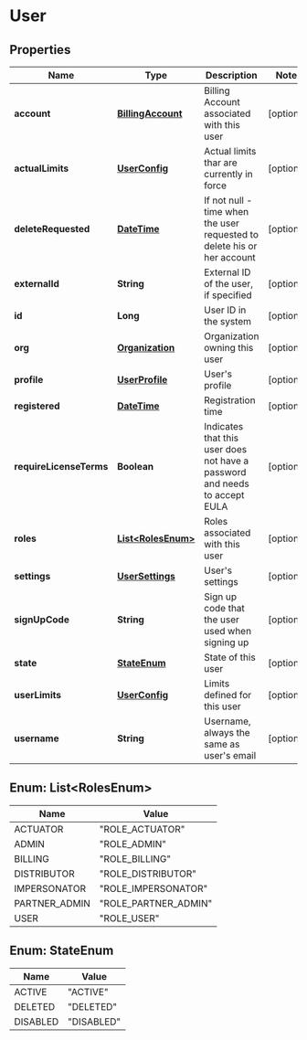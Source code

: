 
# User

## Properties
Name | Type | Description | Notes
------------ | ------------- | ------------- | -------------
**account** | [**BillingAccount**](BillingAccount.md) | Billing Account associated with this user |  [optional]
**actualLimits** | [**UserConfig**](UserConfig.md) | Actual limits thar are currently in force |  [optional]
**deleteRequested** | [**DateTime**](DateTime.md) | If not null - time when the user requested to delete his or her account |  [optional]
**externalId** | **String** | External ID of the user, if specified |  [optional]
**id** | **Long** | User ID in the system |  [optional]
**org** | [**Organization**](Organization.md) | Organization owning this user |  [optional]
**profile** | [**UserProfile**](UserProfile.md) | User&#39;s profile |  [optional]
**registered** | [**DateTime**](DateTime.md) | Registration time |  [optional]
**requireLicenseTerms** | **Boolean** | Indicates that this user does not have a password and needs to accept EULA |  [optional]
**roles** | [**List&lt;RolesEnum&gt;**](#List&lt;RolesEnum&gt;) | Roles associated with this user |  [optional]
**settings** | [**UserSettings**](UserSettings.md) | User&#39;s settings |  [optional]
**signUpCode** | **String** | Sign up code that the user used when signing up |  [optional]
**state** | [**StateEnum**](#StateEnum) | State of this user |  [optional]
**userLimits** | [**UserConfig**](UserConfig.md) | Limits defined for this user |  [optional]
**username** | **String** | Username, always the same as user&#39;s email |  [optional]


<a name="List<RolesEnum>"></a>
## Enum: List&lt;RolesEnum&gt;
Name | Value
---- | -----
ACTUATOR | &quot;ROLE_ACTUATOR&quot;
ADMIN | &quot;ROLE_ADMIN&quot;
BILLING | &quot;ROLE_BILLING&quot;
DISTRIBUTOR | &quot;ROLE_DISTRIBUTOR&quot;
IMPERSONATOR | &quot;ROLE_IMPERSONATOR&quot;
PARTNER_ADMIN | &quot;ROLE_PARTNER_ADMIN&quot;
USER | &quot;ROLE_USER&quot;


<a name="StateEnum"></a>
## Enum: StateEnum
Name | Value
---- | -----
ACTIVE | &quot;ACTIVE&quot;
DELETED | &quot;DELETED&quot;
DISABLED | &quot;DISABLED&quot;



